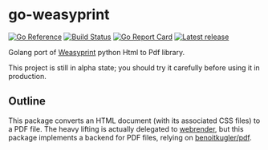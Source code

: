 # go-weasyprint

[![Go Reference](https://pkg.go.dev/badge/github.com/benoitkugler/go-weasyprint.svg)](https://pkg.go.dev/github.com/benoitkugler/go-weasyprint)
[![Build Status](https://github.com/benoitkugler/go-weasyprint/actions/workflows/build.yml/badge.svg)](https://github.com/benoitkugler/go-weasyprint/actions/workflows/build.yml)
[![Go Report Card](https://goreportcard.com/badge/github.com/benoitkugler/go-weasyprint)](https://goreportcard.com/report/github.com/benoitkugler/go-weasyprint)
[![Latest release](https://img.shields.io/github/release/benoitkugler/go-weasyprint.svg)](https://github.com/benoitkugler/go-weasyprint/releases)

Golang port of [Weasyprint](https://github.com/Kozea/WeasyPrint) python Html to Pdf library.

This project is still in alpha state; you should try it carefully before using it in production. 

## Outline

This package converts an HTML document (with its associated CSS files) to a PDF file.
The heavy lifting is actually delegated to [webrender](https://github.com/benoitkugler/webrender), but this package implements a backend for PDF files, relying on [benoitkugler/pdf](https://github.com/benoitkugler/pdf).
